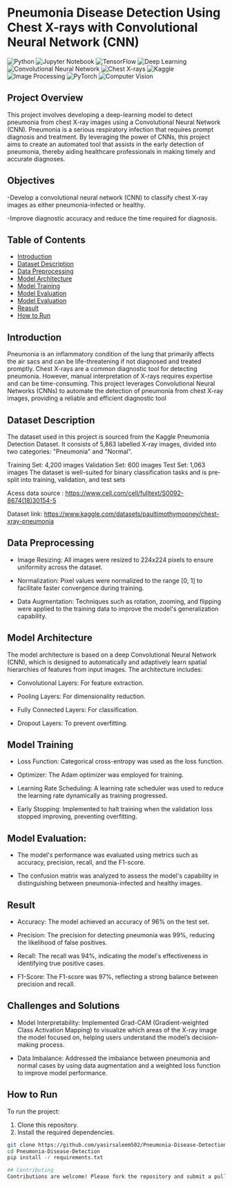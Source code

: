 # Pneumonia Disease Detection Using Chest X-rays with Convolutional Neural Network (CNN)


![Python](https://img.shields.io/badge/Python-3.8+-green)
![Jupyter Notebook](https://img.shields.io/badge/Tools-Jupyter%20Notebook-orange)
![TensorFlow](https://img.shields.io/badge/Library-TensorFlow-orange)
![Deep Learning](https://img.shields.io/badge/Method-Deep%20Learning-blue)
![Convolutional Neural Network](https://img.shields.io/badge/Architecture-Convolutional%20Neural%20Network-brightgreen)
![Chest X-rays](https://img.shields.io/badge/Data-Chest%20X--rays-lightblue)
![Kaggle](https://img.shields.io/badge/Platform-Kaggle-orange)
![Image Processing](https://img.shields.io/badge/Method-Image%20Processing-brightgreen)
![PyTorch](https://img.shields.io/badge/Library-PyTorch-red)
![Computer Vision](https://img.shields.io/badge/Field-Computer%20Vision-brightgreen)



## Project Overview

This project involves developing a deep-learning model to detect pneumonia from chest X-ray images using a Convolutional Neural Network (CNN). Pneumonia is a serious respiratory infection that requires prompt diagnosis and treatment. By leveraging the power of CNNs, this project aims to create an automated tool that assists in the early detection of pneumonia, thereby aiding healthcare professionals in making timely and accurate diagnoses.

## Objectives
-Develop a convolutional neural network (CNN) to classify chest X-ray images as either pneumonia-infected or healthy.

-Improve diagnostic accuracy and reduce the time required for diagnosis.


## Table of Contents

- [Introduction](#introduction)
- [Dataset Description](#dataset-description)
- [Data Preprocessing](#data-preprocessing)
- [Model Architecture](#model-architecture)
- [Model Training](#model-training)
- [Model Evaluation](#model-evaluation)
- [Model Evaluation](#model-evaluation)
- [Reasult](#reasult)
- [How to Run](#how-to-run)

## Introduction

Pneumonia is an inflammatory condition of the lung that primarily affects the air sacs and can be life-threatening if not diagnosed and treated promptly. Chest X-rays are a common diagnostic tool for detecting pneumonia. However, manual interpretation of X-rays requires expertise and can be time-consuming. This project leverages Convolutional Neural Networks (CNNs) to automate the detection of pneumonia from chest X-ray images, providing a reliable and efficient diagnostic tool

## Dataset Description

The dataset used in this project is sourced from the Kaggle Pneumonia Detection Dataset. It consists of 5,863 labelled X-ray images, divided into two categories: "Pneumonia" and "Normal".

Training Set: 4,200 images
Validation Set: 600 images
Test Set: 1,063 images
The dataset is well-suited for binary classification tasks and is pre-split into training, validation, and test sets

Acess data source :  https://www.cell.com/cell/fulltext/S0092-8674(18)30154-5

Dataset link: https://www.kaggle.com/datasets/paultimothymooney/chest-xray-pneumonia

## Data Preprocessing

- Image Resizing: All images were resized to 224x224 pixels to ensure uniformity across the dataset.
  
- Normalization: Pixel values were normalized to the range [0, 1] to facilitate faster convergence during training.
  
- Data Augmentation: Techniques such as rotation, zooming, and flipping were applied to the training data to improve the model's generalization capability.


## Model Architecture

The model architecture is based on a deep Convolutional Neural Network (CNN), which is designed to automatically and adaptively learn spatial hierarchies of features from input images. The architecture includes:

- Convolutional Layers: For feature extraction.
  
- Pooling Layers: For dimensionality reduction.
  
- Fully Connected Layers: For classification.
  
- Dropout Layers: To prevent overfitting.


## Model Training

- Loss Function: Categorical cross-entropy was used as the loss function.
  
- Optimizer: The Adam optimizer was employed for training.
  
- Learning Rate Scheduling: A learning rate scheduler was used to reduce the learning rate dynamically as training progressed.
  
- Early Stopping: Implemented to halt training when the validation loss stopped improving, preventing overfitting.


 ## Model Evaluation:

- The model's performance was evaluated using metrics such as accuracy, precision, recall, and the F1-score.

- The confusion matrix was analyzed to assess the model's capability in distinguishing between pneumonia-infected and healthy images.

## Result

- Accuracy: The model achieved an accuracy of 96% on the test set.

- Precision: The precision for detecting pneumonia was 99%, reducing the likelihood of false positives.

- Recall: The recall was 94%, indicating the model's effectiveness in identifying true positive cases.

- F1-Score: The F1-score was 97%, reflecting a strong balance between precision and recall.

## Challenges and Solutions

- Model Interpretability: Implemented Grad-CAM (Gradient-weighted Class Activation Mapping) to visualize which areas of the X-ray image the model focused on, helping users understand the model’s decision-making process.
  
- Data Imbalance: Addressed the imbalance between pneumonia and normal cases by using data augmentation and a weighted loss function to improve model performance.

  

## How to Run

To run the project:
1. Clone this repository.
2. Install the required dependencies.

```bash
git clone https://github.com/yasirsaleem502/Pneumonia-Disease-Detection-Using-Chest-X-rays-images-using-CNN.git
cd Pneumonia-Disease-Detection
pip install -r requirements.txt

## Contributing
Contributions are welcome! Please fork the repository and submit a pull request for any improvements or bug fixes
